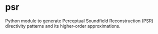 # psr
Python module to generate Perceptual Soundfield Reconstruction (PSR) directivity patterns and its higher-order approximations.
